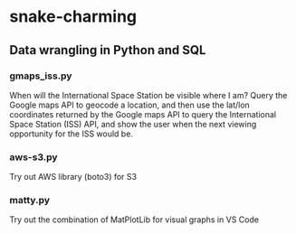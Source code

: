 # snake-charming
## Data wrangling in Python and SQL

### gmaps_iss.py
When will the International Space Station be visible where I am? Query the Google maps API to geocode a location, and then use the lat/lon coordinates returned by the Google maps API to query the International Space Station (ISS) API, and show the user when the next viewing opportunity for the ISS would be. 

### aws-s3.py 
Try out AWS library (boto3) for S3

### matty.py
Try out the combination of MatPlotLib for visual graphs in VS Code

